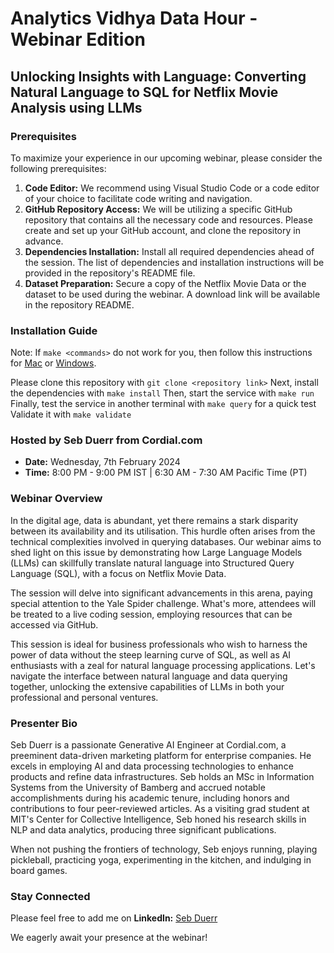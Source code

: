 # Analytics Vidhya Data Hour - Webinar Edition

## Unlocking Insights with Language: Converting Natural Language to SQL for Netflix Movie Analysis using LLMs

### Prerequisites

To maximize your experience in our upcoming webinar, please consider the following prerequisites:

1. **Code Editor:** We recommend using Visual Studio Code or a code editor of your choice to facilitate code writing and navigation.
2. **GitHub Repository Access:** We will be utilizing a specific GitHub repository that contains all the necessary code and resources. Please create and set up your GitHub account, and clone the repository in advance.
3. **Dependencies Installation:** Install all required dependencies ahead of the session. The list of dependencies and installation instructions will be provided in the repository's README file.
4. **Dataset Preparation:** Secure a copy of the Netflix Movie Data or the dataset to be used during the webinar. A download link will be available in the repository README.

### Installation Guide

Note: If `make <commands>` do not work for you, then follow this instructions for [Mac](https://stackoverflow.com/questions/10265742/how-to-install-make-and-gcc-on-a-mac) or [Windows](https://stackoverflow.com/questions/32127524/how-to-install-and-use-make-in-windows).

Please clone this repository with `git clone <repository link>`
Next, install the dependencies with `make install`
Then, start the service with `make run`
Finally, test the service in another terminal with `make query` for a quick test
Validate it with `make validate`


### Hosted by Seb Duerr from Cordial.com

- **Date:** Wednesday, 7th February 2024
- **Time:** 8:00 PM - 9:00 PM IST | 6:30 AM - 7:30 AM Pacific Time (PT)

### Webinar Overview

In the digital age, data is abundant, yet there remains a stark disparity between its availability and its utilisation. This hurdle often arises from the technical complexities involved in querying databases. Our webinar aims to shed light on this issue by demonstrating how Large Language Models (LLMs) can skillfully translate natural language into Structured Query Language (SQL), with a focus on Netflix Movie Data.

The session will delve into significant advancements in this arena, paying special attention to the Yale Spider challenge. What's more, attendees will be treated to a live coding session, employing resources that can be accessed via GitHub.

This session is ideal for business professionals who wish to harness the power of data without the steep learning curve of SQL, as well as AI enthusiasts with a zeal for natural language processing applications. Let's navigate the interface between natural language and data querying together, unlocking the extensive capabilities of LLMs in both your professional and personal ventures.

### Presenter Bio

Seb Duerr is a passionate Generative AI Engineer at Cordial.com, a preeminent data-driven marketing platform for enterprise companies. He excels in employing AI and data processing technologies to enhance products and refine data infrastructures. Seb holds an MSc in Information Systems from the University of Bamberg and accrued notable accomplishments during his academic tenure, including honors and contributions to four peer-reviewed articles. As a visiting grad student at MIT's Center for Collective Intelligence, Seb honed his research skills in NLP and data analytics, producing three significant publications.

When not pushing the frontiers of technology, Seb enjoys running, playing pickleball, practicing yoga, experimenting in the kitchen, and indulging in board games.

### Stay Connected

Please feel free to add me on **LinkedIn:** [Seb Duerr](https://www.linkedin.com/in/sebastianduerr/)

We eagerly await your presence at the webinar!